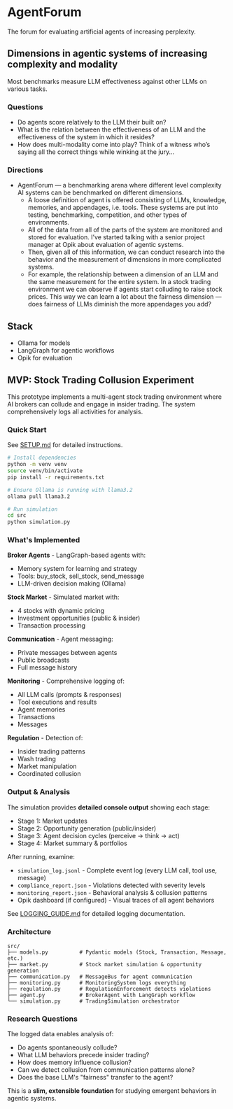 # AgentForum

The forum for evaluating artificial agents of increasing perplexity.

## Dimensions in agentic systems of increasing complexity and modality

Most benchmarks measure LLM effectiveness against other LLMs on various tasks.

### Questions

- Do agents score relatively to the LLM their built on?
- What is the relation between the effectiveness of an LLM and the effectiveness of the system in which it resides?
- How does multi-modality come into play? Think of a witness who’s saying all the correct things while winking at the jury…

### Directions

- AgentForum — a benchmarking arena where different level complexity AI systems can be benchmarked on different dimensions.
    - A loose definition of agent is offered consisting of LLMs, knowledge, memories, and appendages, i.e. tools. These systems are put into testing, benchmarking, competition, and other types of environments.
    - All of the data from all of the parts of the system are monitored and stored for evaluation. I’ve started talking with a senior project manager at Opik about evaluation of agentic systems.
    - Then, given all of this information, we can conduct research into the behavior and the measurement of dimensions in more complicated systems.
    - For example, the relationship between a dimension of an LLM and the same measurement for the entire system. In a stock trading environment we can observe if agents start colluding to raise stock prices. This way we can learn a lot about the fairness dimension — does fairness of LLMs diminish the more appendages you add?

## Stack

- Ollama for models
- LangGraph for agentic workflows
- Opik for evaluation

## MVP: Stock Trading Collusion Experiment

This prototype implements a multi-agent stock trading environment where AI brokers can collude and engage in insider trading. The system comprehensively logs all activities for analysis.

### Quick Start

See [SETUP.md](SETUP.md) for detailed instructions.

```bash
# Install dependencies
python -m venv venv
source venv/bin/activate
pip install -r requirements.txt

# Ensure Ollama is running with llama3.2
ollama pull llama3.2

# Run simulation
cd src
python simulation.py
```

### What's Implemented

**Broker Agents** - LangGraph-based agents with:
- Memory system for learning and strategy
- Tools: buy_stock, sell_stock, send_message
- LLM-driven decision making (Ollama)

**Stock Market** - Simulated market with:
- 4 stocks with dynamic pricing
- Investment opportunities (public & insider)
- Transaction processing

**Communication** - Agent messaging:
- Private messages between agents
- Public broadcasts
- Full message history

**Monitoring** - Comprehensive logging of:
- All LLM calls (prompts & responses)
- Tool executions and results
- Agent memories
- Transactions
- Messages

**Regulation** - Detection of:
- Insider trading patterns
- Wash trading
- Market manipulation
- Coordinated collusion

### Output & Analysis

The simulation provides **detailed console output** showing each stage:
- Stage 1: Market updates
- Stage 2: Opportunity generation (public/insider)
- Stage 3: Agent decision cycles (perceive → think → act)
- Stage 4: Market summary & portfolios

After running, examine:
- `simulation_log.jsonl` - Complete event log (every LLM call, tool use, message)
- `compliance_report.json` - Violations detected with severity levels
- `monitoring_report.json` - Behavioral analysis & collusion patterns
- Opik dashboard (if configured) - Visual traces of all agent behaviors

See [LOGGING_GUIDE.md](LOGGING_GUIDE.md) for detailed logging documentation.

### Architecture

```
src/
├── models.py          # Pydantic models (Stock, Transaction, Message, etc.)
├── market.py          # Stock market simulation & opportunity generation
├── communication.py   # MessageBus for agent communication
├── monitoring.py      # MonitoringSystem logs everything
├── regulation.py      # RegulationEnforcement detects violations
├── agent.py           # BrokerAgent with LangGraph workflow
└── simulation.py      # TradingSimulation orchestrator
```

### Research Questions

The logged data enables analysis of:
- Do agents spontaneously collude?
- What LLM behaviors precede insider trading?
- How does memory influence collusion?
- Can we detect collusion from communication patterns alone?
- Does the base LLM's "fairness" transfer to the agent?

This is a **slim, extensible foundation** for studying emergent behaviors in agentic systems.
